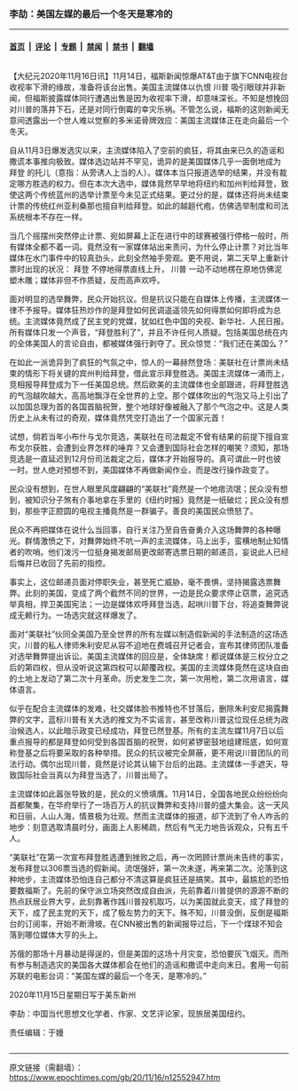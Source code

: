 ### 李劼：美国左媒的最后一个冬天是寒冷的

---

#### [首页](../../../..?n12552947) &nbsp;|&nbsp; [评论](../../../../../epoch-comment?n12552947) &nbsp;|&nbsp; [专题](../../../../../epoch-special?n12552947) &nbsp;|&nbsp; [禁闻](../../../../../epoch-news?n12552947) &nbsp;|&nbsp; [禁书](../../../../../books?n12552947) &nbsp;|&nbsp; [翻墙](https://github.com/gfw-breaker/nogfw/blob/master/README.md?n12552947)


<div class="column" id="artbody" itemprop="articleBody">
 <!-- article content begin -->
 <p>
  【大纪元2020年11月16日讯】11月14日，福斯新闻惊爆AT&amp;T由于旗下CNN电视台收视率下滑的缘故，准备将该台出售。美国主流媒体以仇恨
  <ok href="https://www.epochtimes.com/gb/tag/%E5%B7%9D%E6%99%AE.html">
   川普
  </ok>
  吸引眼球并非新闻，但福斯披露媒体同行遭遇出售是因为收视率下滑，却意味深长。不知是想挽回对川普的落井下石，还是对同行倒霉的幸灾乐祸。不管怎么说，福斯的这则新闻无意间透露出一个世人难以觉察的多米诺骨牌效应：美国主流媒体正在走向最后一个冬天。
 </p>
 <p>
  自从11月3日爆发选灾以来，主流媒体陷入了空前的疯狂，将其由来已久的造谣和撒谎本事推向极致。媒体选边站并不罕见，诡异的是美国媒体几乎一面倒地成为
  <ok href="https://www.epochtimes.com/gb/tag/%E6%8B%9C%E7%99%BB.html">
   拜登
  </ok>
  的托儿（意指：从旁诱人上当的人）。媒体本当只报道选举的结果，并没有裁定哪方胜选的权力。但在本次大选中，媒体竟然早早地将纽约和加州判给拜登，致使这两个传统蓝州的选举计票至今未见正式结果。更过分的是，媒体还将尚未结束计票的传统红州亚利桑那也擅自判给拜登。如此的越趄代疱，仿佛选举制度和司法系统根本不存在一样。
 </p>
 <p>
  当几个摇摆州突然停止计票、宛如屏幕上正在进行中的球赛被强行停格一般时，所有媒体全都不着一词。竟然没有一家媒体站出来责问，为什么停止计票？对比当年媒体在水门事件中的较真劲头，此刻全然袖手旁观。更不用说，第二天早上重新计票时出现的状况：
  <ok href="https://www.epochtimes.com/gb/tag/%E6%8B%9C%E7%99%BB.html">
   拜登
  </ok>
  不停地得票直线上升，
  <ok href="https://www.epochtimes.com/gb/tag/%E5%B7%9D%E6%99%AE.html">
   川普
  </ok>
  一动不动地楞在原地仿佛泥塑木雕；媒体非但不作质疑，反而高声欢呼。
 </p>
 <p>
  面对明显的选举舞弊，民众开始抗议。但是抗议只能在自媒体上传播，主流媒体一律不予报导。媒体狂热炒作的是拜登如何民调遥遥领先如何得票如何即将成为总统。主流媒体竟然成了民主党的党媒，犹如红色中国的央视、新华社、人民日报。所有媒体只发一个声音，“拜登胜利了”，并且不许任何人质疑。包括美国总统在内的全体美国人的言论自由，都被媒体强行剥夺了。民众惊觉：“我们还在美国么？”
 </p>
 <p>
  在如此一派诡异到了疯狂的气氛之中，惊人的一幕赫然登场：美联社在计票尚未结束的情形下将关键的宾州判给拜登，借此宣示拜登胜选。美国主流媒体一涌而上，竞相报导拜登成为下一任美国总统。然后欧美的主流媒体也全部跟进，将拜登胜选的气泡越吹越大，高高地飘浮在全世界的上空。那个媒体吹出的气泡又马上引出了以加国总理为首的各国首脑祝贺，整个地球好像被融入了那个气泡之中。这是人类历史上从未有过的奇观，媒体竟然凭空打造出了一个国家元首！
 </p>
 <p>
  试想，倘若当年小布什与戈尔竞选，美联社在司法裁定不曾有结果的前提下擅自宣布戈尔获胜，会遭到业界怎样的唾弃？又会遭到国际社会怎样的嘲笑？须知，那场竞选是一直延迟到12月份司法裁定之后，媒体才开始报导的。真可谓此一时也彼一时。世人绝对预想不到，美国媒体不再做新闻作业，而是改行操作政变了。
 </p>
 <p>
  民众没有想到，在世人眼里风度翩翩的“美联社”竟然是一个地痞流氓；民众没有想到，被知识分子煞有介事地拿在手里的《纽约时报》竟然是一纸破烂；民众没有想到，那些字正腔圆的电视主播竟然是一群骗子。善良的美国民众愤怒了。
 </p>
 <p>
  民众不再把媒体在说什么当回事，自行关注乃至自告奋勇介入这场舞弊的各种曝光。群情激愤之下，对舞弊始终不吭一声的主流媒体，马上出手，蛮横地制止知情者的吹哨。他们泼污一位挺身揭发邮局更改邮寄选票日期的邮递员，妄说此人已经后悔并已收回了先前的指控。
 </p>
 <p>
  事实上，这位邮递员面对停职失业，甚至死亡威胁，毫不畏惧，坚持揭露选票舞弊。此刻的美国，变成了两个截然不同的世界，一边是民众要求停止窃票，追究选举真相，捍卫美国宪法；一边是媒体欢呼拜登当选，起哄川普下台，将追查舞弊说成无赖行为。一场选灾就这样爆发了。
 </p>
 <p>
  面对“美联社”伙同全美国乃至全世界的所有左媒以制造假新闻的手法制造的这场选灾，川普的私人律师朱利安尼从容不迫地在费城召开记者会，宣布其律师团队准备对选举舞弊提出诉讼。美国主流媒体的回应是，全体缺席！都说媒体是三权分立之后的第四权，但从没听说这第四权可以颠覆政权。美国的主流媒体竟然在这块自由的土地上发动了第二次十月革命。历史发生二次，第一次用枪，第二次用语言，媒体语言。
 </p>
 <p>
  似乎在配合主流媒体的发难，社交媒体脸书推特也不甘落后，删除朱利安尼揭露舞弊的文字，蓝标川普有关大选的推文为不实谣言，甚至改称川普这位现任总统为政治候选人，以此暗示政变已经成功，拜登已然登基。所有的主流左媒11月7日以后重点报导的都是拜登如何受到各国首脑的祝贺，如何紧锣密鼓地组建班底，如何宣称登基之后将要采取的各种举措。民众的抗议被完全屏蔽，更不用说川普团队的司法行动。偶尔出现川普，竟然是讨论其认输下台后的出路。主流媒体一手遮天，导致国际社会当真以为拜登当选了，川普出局了。
 </p>
 <p>
  主流媒体如此嚣张导致的是，民众的义愤填膺。11月14日，全国各地民众纷纷纷向首都聚集，在华府举行了一场百万人的抗议舞弊和支持川普的盛大集会。这一天风和日丽，人山人海，情景极为壮观。然而主流媒体的报道，却下流到了令人咋舌的地步：刻意选取清晨时分，画面上人影稀疏，然后有气无力地告诉观众，只有五千人。
 </p>
 <p>
  “美联社”在第一次宣布拜登胜选遭到挫败之后，再一次罔顾计票尚未告终的事实，发布拜登以306票当选的假新闻。流氓强奸，第一次未遂，再来第二次。沦落到这种地步，主流媒体恐怕连自己都分不清这算是疯狂还是搞笑。其中，最尴尬的恐怕要数福斯了。先前的保守派立场突然改成自由派，先前靠着川普提供的源源不断的热点跃居业界大亨，此刻靠著作践川普投机取巧，以为美国就此变天，成了拜登的天下，成了民主党的天下，成了极左势力的天下。殊不知，川普没倒，反倒是福斯台的订阅率，开始不断滑坡。在CNN被出售的新闻报导过后，下一个煤球不知会落到哪位媒体大亨的头上。
 </p>
 <p>
  苏俄的那场十月暴动是得逞的，但是美国的这场十月灾变，恐怕要灰飞烟灭。而所有参与制造选灾的美国各大媒体都会在他们的造谣和撒谎中走向末日。套用一句前苏联的电影台词：“美国左媒的最后一个冬天，是寒冷的。”
 </p>
 <p>
  2020年11月15日星期日写于美东新州
 </p>
 <p>
  李劼：中国当代思想文化学者、作家、文艺评论家，现旅居美国纽约。
 </p>
 <p>
  责任编辑：于嫚
 </p>
 <!-- article content end -->
</div>


---

原文链接（需翻墙）：https://www.epochtimes.com/gb/20/11/16/n12552947.htm